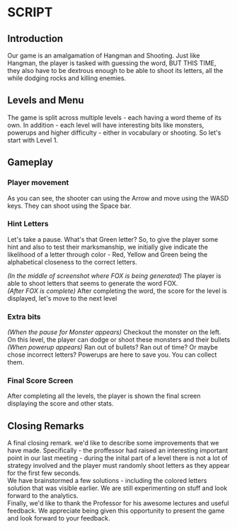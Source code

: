 # SCRIPT

## **Introduction**
Our game is an amalgamation of Hangman and Shooting. Just like Hangman, the player is tasked with guessing the word, BUT THIS TIME, they also have to be dextrous enough to be able to shoot its letters, all the while dodging rocks and killing enemies.

## **Levels and Menu**
The game is split across multiple levels - each having a word theme of its own. In addition - each level will have interesting bits like monsters, powerups and higher difficulty - either in vocabulary or shooting. So let's start with Level 1.

## **Gameplay**

### **Player movement**
As you can see, the shooter can using the Arrow and move using the WASD keys. They can shoot using the Space bar.

### **Hint Letters**
Let's take a pause. What's that Green letter? So, to give the player some hint and also to test their marksmanship, we initially give indicate the likelihood of a letter through color - Red, Yellow and Green being the alphabetical closeness to the correct letters.


*(In the middle of screenshot where FOX is being generated)* The player is able to shoot letters that seems to generate the word FOX.
\
*(After FOX is complete)* After completing the word, the score for the level is displayed, let's move to the next level

### **Extra bits**
*(When the pause for Monster appears)* Checkout the monster on the left. On this level, the player can dodge or shoot these monsters and their bullets
\
*(When powerup appears)* Ran out of bullets? Ran out of time? Or maybe chose incorrect letters? Powerups are here to save you. You can collect them.

### **Final Score Screen**
After completing all the levels, the player is shown the final screen displaying the score and other stats.

## **Closing Remarks**
A final closing remark. we'd like to describe some improvements that we have made. Specifically - the proffessor had raised an interesting important point in our last meeting - during the inital part of a level there is not a lot of strategy involved and the player must randomly shoot letters as they appear for the first few seconds.
\
We have brainstormed a few solutions - including the colored letters solution that was visible earlier. We are still experimenting on stuff and look forward to the analytics.
\
Finally, we'd like to thank the Professor for his awesome lectures and useful feedback. We appreciate being given this opportunity to present the game and look forward to your feedback.
